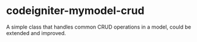 codeigniter-mymodel-crud
========================

A simple class that handles common CRUD operations in a model, could be extended and improved.